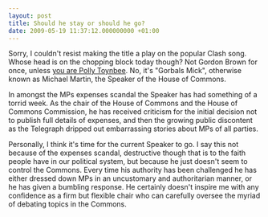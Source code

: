 ```yaml
---
layout: post
title: Should he stay or should he go?
date: 2009-05-19 11:37:12.000000000 +01:00
---
```


Sorry, I couldn't resist making the title a play on the popular Clash song. Whose head is on the chopping block today though? Not Gordon Brown for once, unless [you are Polly Toynbee](https://www.theguardian.com/commentisfree/2009/may/11/labour-gordon-brown). No, it's "Gorbals Mick", otherwise known as Michael Martin, the Speaker of the House of Commons.

In amongst the MPs expenses scandal the Speaker has had something of a torrid week. As the chair of the House of Commons and the House of Commons Commission, he has received criticism for the initial decision not to publish full details of expenses, and then the growing public discontent as the Telegraph dripped out embarrassing stories about MPs of all parties.

Personally, I think it's time for the current Speaker to go. I say this not because of the expenses scandal, destructive though that is to the faith people have in our political system, but because he just doesn't seem to control the Commons. Every time his authority has been challenged he has either dressed down MPs in an uncustomary and authoritarian manner, or he has given a bumbling response. He certainly doesn't inspire me with any confidence as a firm but flexible chair who can carefully oversee the myriad of debating topics in the Commons.

